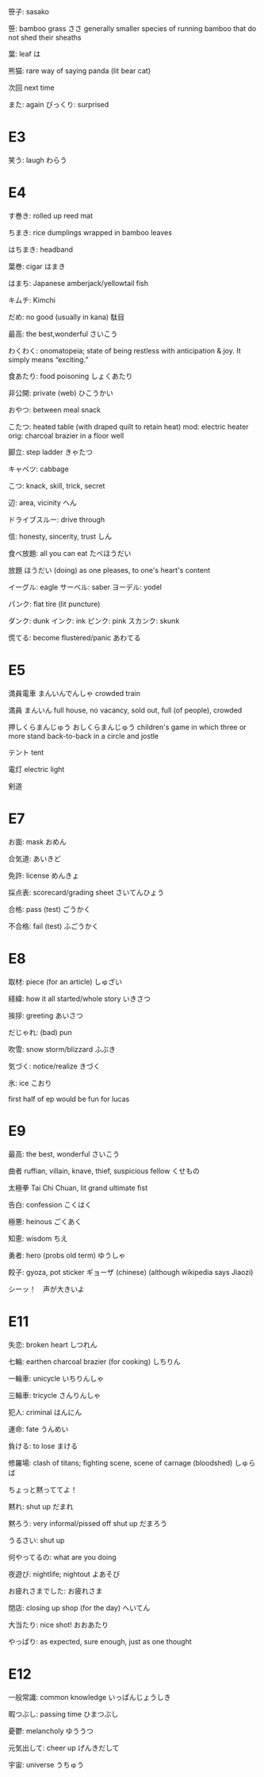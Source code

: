 笹子: sasako

笹: bamboo grass
ささ
generally smaller species of running bamboo that do not shed their sheaths

葉: leaf
は

熊猫: rare way of saying panda (lit bear cat)

次回
next time

また: again
びっくり: surprised
# E3
笑う: laugh
わらう

# E4

す巻き: rolled up reed mat

ちまき: rice dumplings wrapped in bamboo leaves

はちまき: headband

葉巻: cigar
はまき

はまち: Japanese amberjack/yellowtail fish

キムチ: Kimchi

だめ: no good
(usually in kana)
駄目


最高: the best,wonderful
さいこう

わくわく: onomatopeia; state of being restless with anticipation & joy. It simply means “exciting.”

食あたり: food poisoning
しょくあたり

非公開: private (web)
ひこうかい

おやつ: between meal snack

こたつ: heated table (with draped quilt to retain heat)
mod: electric heater
orig: charcoal brazier in a floor well

脚立: step ladder
きゃたつ

キャベツ: cabbage

こつ: knack, skill, trick, secret

辺: area, vicinity
へん

ドライブスルー: drive through

信: honesty, sincerity, trust
しん

食べ放題: all you can eat
たべほうだい

放題
ほうだい
(doing) as one pleases, to one's heart's content

イーグル: eagle
サーベル: saber
ヨーデル: yodel

パンク: flat tire (lit puncture)

ダンク: dunk
インク: ink
ピンク: pink
スカンク: skunk

慌てる: become flustered/panic
あわてる

# E5
満員電車
まんいんでんしゃ
crowded train


満員
まんいん
full house, no vacancy, sold out, full (of people), crowded

押しくらまんじゅう
おしくらまんじゅう
children's game in which three or more stand back-to-back in a circle and jostle​

テント
tent

電灯
electric light

剣道


# E7

お面: mask
おめん

合気道: 
あいきど

免許: license
めんきょ

採点表: scorecard/grading sheet
さいてんひょう

合格: pass (test)
ごうかく

不合格: fail (test)
ふごうかく

# E8
取材: piece (for an article)
しゅざい

経緯: how it all started/whole story
いきさつ

挨拶: greeting
あいさつ

だじゃれ: (bad) pun

吹雪: snow storm/blizzard
ふぶき

気づく: notice/realize
きづく

氷: ice
こおり

first half of ep would be fun for lucas


# E9

最高: the best, wonderful
さいこう

曲者
ruffian, villain, knave, thief, suspicious fellow
くせもの

太極拳
Tai Chi Chuan, lit grand ultimate fist

告白: confession
こくはく

極悪: heinous
ごくあく

知恵: wisdom
ちえ

勇者: hero (probs old term)
ゆうしゃ

餃子: gyoza, pot sticker
ギョーザ (chinese)
(although wikipedia says Jiaozi)


シーッ！　声が大きいよ

# E11
失恋: broken heart
しつれん

七輪: earthen charcoal brazier (for cooking)
しちりん 

一輪車: unicycle
いちりんしゃ

三輪車: tricycle
さんりんしゃ

犯人: criminal
はんにん 

運命: fate
うんめい 

負ける: to lose
まける

修羅場: clash of titans; fighting scene, scene of carnage (bloodshed)
しゅらば

ちょっと黙っててよ！

黙れ: shut up
だまれ

黙ろう: very informal/pissed off shut up
だまろう

うるさい: shut up

 何やってるの: what are you doing
 
 夜遊び: nightlife; nightout 
よあそび

お疲れさまでした:
お疲れさま



閉店: closing up shop (for the day)
へいてん 

大当たり: nice shot!
おおあたり

やっぱり: as expected, sure enough, just as one thought

# E12
一般常識: common knowledge
いっぱんじょうしき 

暇つぶし: passing time
ひまつぶし

 
憂鬱: melancholy
ゆううつ

元気出して: cheer up
げんきだして


宇宙: universe
うちゅう 
